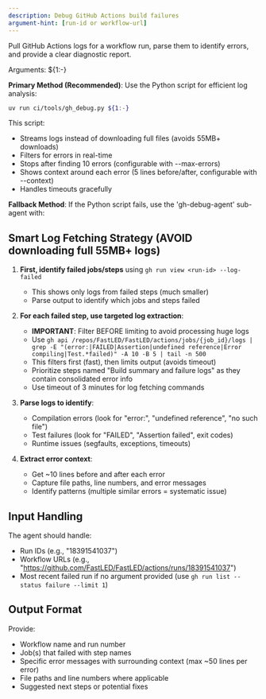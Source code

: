 ```yaml
---
description: Debug GitHub Actions build failures
argument-hint: [run-id or workflow-url]
---
```


Pull GitHub Actions logs for a workflow run, parse them to identify errors, and provide a clear diagnostic report.

Arguments: ${1:-}

**Primary Method (Recommended)**: Use the Python script for efficient log analysis:
```bash
uv run ci/tools/gh_debug.py ${1:-}
```

This script:
- Streams logs instead of downloading full files (avoids 55MB+ downloads)
- Filters for errors in real-time
- Stops after finding 10 errors (configurable with --max-errors)
- Shows context around each error (5 lines before/after, configurable with --context)
- Handles timeouts gracefully

**Fallback Method**: If the Python script fails, use the 'gh-debug-agent' sub-agent with:

## Smart Log Fetching Strategy (AVOID downloading full 55MB+ logs)

1. **First, identify failed jobs/steps** using `gh run view <run-id> --log-failed`
   - This shows only logs from failed steps (much smaller)
   - Parse output to identify which jobs and steps failed

2. **For each failed step, use targeted log extraction**:
   - **IMPORTANT**: Filter BEFORE limiting to avoid processing huge logs
   - Use `gh api /repos/FastLED/FastLED/actions/jobs/{job_id}/logs | grep -E "(error:|FAILED|Assertion|undefined reference|Error compiling|Test.*failed)" -A 10 -B 5 | tail -n 500`
   - This filters first (fast), then limits output (avoids timeout)
   - Prioritize steps named "Build summary and failure logs" as they contain consolidated error info
   - Use timeout of 3 minutes for log fetching commands

3. **Parse logs to identify**:
   - Compilation errors (look for "error:", "undefined reference", "no such file")
   - Test failures (look for "FAILED", "Assertion failed", exit codes)
   - Runtime issues (segfaults, exceptions, timeouts)

4. **Extract error context**:
   - Get ~10 lines before and after each error
   - Capture file paths, line numbers, and error messages
   - Identify patterns (multiple similar errors = systematic issue)

## Input Handling

The agent should handle:
- Run IDs (e.g., "18391541037")
- Workflow URLs (e.g., "https://github.com/FastLED/FastLED/actions/runs/18391541037")
- Most recent failed run if no argument provided (use `gh run list --status failure --limit 1`)

## Output Format

Provide:
- Workflow name and run number
- Job(s) that failed with step names
- Specific error messages with surrounding context (max ~50 lines per error)
- File paths and line numbers where applicable
- Suggested next steps or potential fixes
